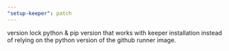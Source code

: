 ```yaml
---
"setup-keeper": patch
---
```


version lock python & pip version that works with keeper installation instead of relying on the python version of the github runner image.
